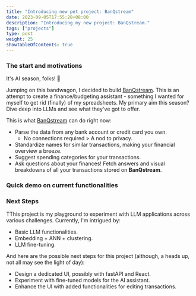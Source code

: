 ```yaml
---
title: "Introducing new pet project: BanQstream"
date: 2023-09-05T17:55:28+08:00
description: "Introducing my new project: BanQstream."
tags: ["projects"]
type: post
weight: 25
showTableOfContents: true
---
```


### The start and motivations

It's AI season, folks! 🚀

Jumping on this bandwagon, I decided to build [BanQstream](www.banqstream.com). This is an attempt to create a finance/budgeting assistant - something I wanted for myself to get rid (finally) of my spreadsheets. My primary aim this season? Dive deep into LLMs and see what they've got to offer.

This is what [BanQstream](www.banqstream.com) can do right now:

- Parse the data from any bank account or credit card you own.
  - No connections required > A nod to privacy.
- Standardize names for similar transactions, making your financial overview a breeze.
- Suggest spending categories for your transactions.
- Ask questions about your finances! Fetch answers and visual breakdowns of all your transactions stored on **BanQstream**.

### Quick demo on current functionalities

### Next Steps

TThis project is my playground to experiment with LLM applications across various challenges. Currently, I'm intrigued by:

- Basic LLM functionalities.
- Embedding + ANN + clustering.
- LLM fine-tuning.

And here are the possible next steps for this project (although, a heads up, not all may see the light of day):

- Design a dedicated UI, possibly with fastAPI and React.
- Experiment with fine-tuned models for the AI assistant.
- Enhance the UI with added functionalities for editing transactions.
